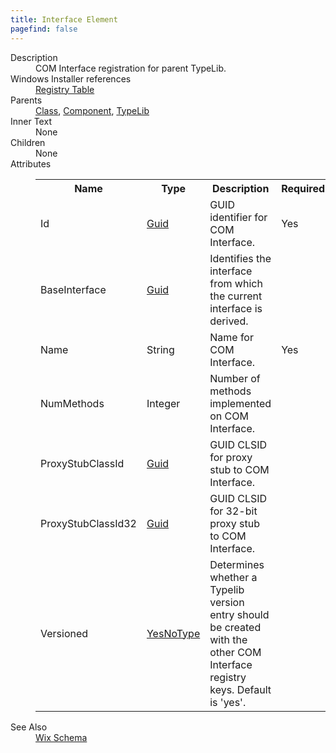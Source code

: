 ```yaml
---
title: Interface Element
pagefind: false
---
```

<dl>
  <dt>Description</dt>
  <dd>COM Interface registration for parent TypeLib.</dd>
  <dt>Windows Installer references</dt>
  <dd>
    <a href="http://msdn.microsoft.com/library/aa371168.aspx" target="_blank">Registry Table</a>
  </dd>
  <dt>Parents</dt>
  <dd>
    <a href="../class/">Class</a>, <a href="../component/">Component</a>, <a href="../typelib/">TypeLib</a></dd>
  <dt>Inner Text</dt>
  <dd>None</dd>
  <dt>Children</dt>
  <dd>None</dd>
  <dt>Attributes</dt>
  <dd>
    <table cellspacing="0" cellpadding="0" class="schema">
      <tr>
        <th width="15%">Name</th>
        <th width="15%">Type</th>
        <th width="65%">Description</th>
        <th width="15%">Required</th>
      </tr>
      <tr>
        <td>Id</td>
        <td><a href="../simple_type_guid/">Guid</a></td>
        <td>GUID identifier for COM Interface.</td>
        <td>Yes</td>
      </tr>
      <tr>
        <td>BaseInterface</td>
        <td><a href="../simple_type_guid/">Guid</a></td>
        <td>Identifies the interface from which the current interface is derived.</td>
        <td>&nbsp;</td>
      </tr>
      <tr>
        <td>Name</td>
        <td>String</td>
        <td>Name for COM Interface.</td>
        <td>Yes</td>
      </tr>
      <tr>
        <td>NumMethods</td>
        <td>Integer</td>
        <td>Number of methods implemented on COM Interface.</td>
        <td>&nbsp;</td>
      </tr>
      <tr>
        <td>ProxyStubClassId</td>
        <td><a href="../simple_type_guid/">Guid</a></td>
        <td>GUID CLSID for proxy stub to COM Interface.</td>
        <td>&nbsp;</td>
      </tr>
      <tr>
        <td>ProxyStubClassId32</td>
        <td><a href="../simple_type_guid/">Guid</a></td>
        <td>GUID CLSID for 32-bit proxy stub to COM Interface.</td>
        <td>&nbsp;</td>
      </tr>
      <tr>
        <td>Versioned</td>
        <td><a href="../simple_type_yesnotype/">YesNoType</a></td>
        <td>Determines whether a Typelib version entry should be created with the other COM Interface registry keys.  Default is 'yes'.</td>
        <td>&nbsp;</td>
      </tr>
    </table>
  </dd>
  <dt>See Also</dt>
  <dd>
    <a href="../">Wix Schema</a>
  </dd>
</dl>
